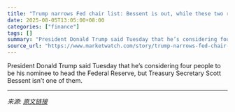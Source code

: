 ```yaml
---
title: "Trump narrows Fed chair list: Bessent is out, while these two rise in rankings"
date: 2025-08-05T13:05:00+08:00
categories: ["finance"]
tags: []
summary: "President Donald Trump said Tuesday that he’s considering four people to be his nominee to head the Federal Reserve, but Treasury Secretary Scott Bessent isn’t one of them."
source_url: "https://www.marketwatch.com/story/trump-narrows-fed-chair-list-bessent-is-out-while-these-two-rise-in-rankings-ad023277?mod=mw_rss_topstories"
---
```


President Donald Trump said Tuesday that he’s considering four people to be his nominee to head the Federal Reserve, but Treasury Secretary Scott Bessent isn’t one of them.

---

*来源: [原文链接](https://www.marketwatch.com/story/trump-narrows-fed-chair-list-bessent-is-out-while-these-two-rise-in-rankings-ad023277?mod=mw_rss_topstories)*
